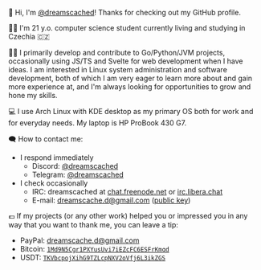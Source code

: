 👋 Hi, I'm [@dreamscached](https://github.com/dreamscached)! Thanks for checking out my GitHub profile.

👨‍💻 I'm 21 y.o. computer science student currently living and studying in Czechia 🇨🇿

👨‍💻 I primarily develop and contribute to Go/Python/JVM projects, occasionally using JS/TS and Svelte for 
web development when I have ideas. I am interested in Linux system administration and software development, 
both of which I am very eager to learn more about and gain more experience at, and I'm always looking for 
opportunities to grow and hone my skills.

💻 I use Arch Linux with KDE desktop as my primary OS both for work and for everyday needs. My laptop is HP ProBook 430 G7.

🗨️ How to contact me:
* I respond immediately
  - Discord: <a href="https://discordapp.com/users/774497873894834189" title="This link is permanent and will always refer to my Discord profile, even in case I forgot to update my Discord tag on this page.">@dreamscached</a>
  - Telegram: [@dreamscached](https://t.me/dreamscached)
* I check occasionally
  - IRC: dreamscached at [chat.freenode.net](https://webchat.freenode.net) or [irc.libera.chat](https://web.libera.chat)
  - E-mail: [dreamscache.d@gmail.com](mailto:dreamscache.d@gmail.com) ([public key](https://keybase.io/dreamscached/pgp_keys.asc?fingerprint=ae39038b1919251725528100d09ed7e7a8598cf9))

💶 If my projects (or any other work) helped you or impressed you in any way that you want to thank me, you 
can leave a tip:
* PayPal: [dreamscache.d@gmail.com](https://paypal.me/dreamscached)
* Bitcoin: [`1Md9N5Cgr1PXYusUvi7iEZcFC6ESFrKmqd`](https://www.blockchain.com/btc/address/1Md9N5Cgr1PXYusUvi7iEZcFC6ESFrKmqd)
* USDT: [`TKVbcpojXihG9TZLcpNXV2oVfj6L3ikZGS`](https://usdtscan.com/wallet_info_trc20?id=TKVbcpojXihG9TZLcpNXV2oVfj6L3ikZGS)

